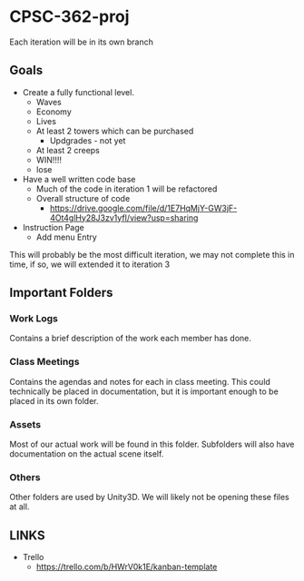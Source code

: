 # CPSC-362-proj
Each iteration will be in its own branch

## Goals
 - Create a fully functional level.
   - Waves
   - Economy
   - Lives
   - At least 2 towers which can be purchased
     - Updgrades - not yet
   - At least 2 creeps
   - WIN!!!!
   - lose 
 - Have a well written code base
   - Much of the code in iteration 1 will be refactored
   - Overall structure of code
     - https://drive.google.com/file/d/1E7HqMjY-GW3jF-4Ot4glHy28J3zv1yfI/view?usp=sharing
 - Instruction Page
   - Add menu Entry  
   
This will probably be the most difficult iteration, we may not complete this in time, if so, we will extended it to iteration 3

## Important Folders
### Work Logs
Contains a brief description of the work each member has done.

### Class Meetings
Contains the agendas and notes for each in class meeting. 
This could technically be placed in documentation, but it is important enough to be placed in its own folder.

### Assets
Most of our actual work will be found in this folder. Subfolders will also have documentation on the actual scene itself.

### Others
Other folders are used by Unity3D.
We will likely not be opening these files at all.
  
 ## LINKS
 - Trello
   - https://trello.com/b/HWrV0k1E/kanban-template
